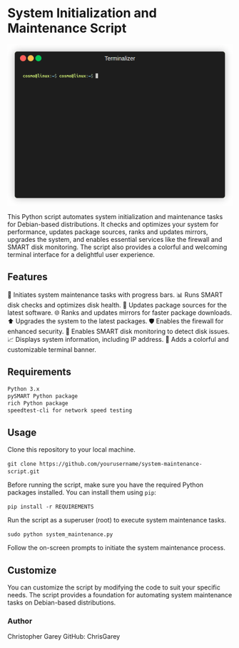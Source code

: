 # System Initialization and Maintenance Script

![](https://github.com/ChrisGarey/system-init-script/blob/main/images/demo.gif)

This Python script automates system initialization and maintenance tasks for Debian-based distributions. It checks and optimizes your system for performance, updates package sources, ranks and updates mirrors, upgrades the system, and enables essential services like the firewall and SMART disk monitoring. The script also provides a colorful and welcoming terminal interface for a delightful user experience.

## Features

🚀 Initiates system maintenance tasks with progress bars.
📊 Runs SMART disk checks and optimizes disk health.
🔄 Updates package sources for the latest software.
🌐 Ranks and updates mirrors for faster package downloads.
⬆ Upgrades the system to the latest packages.
🛡 Enables the firewall for enhanced security.
💽 Enables SMART disk monitoring to detect disk issues.
📈 Displays system information, including IP address.
🎨 Adds a colorful and customizable terminal banner.

## Requirements

    Python 3.x
    pySMART Python package
    rich Python package
    speedtest-cli for network speed testing

## Usage

Clone this repository to your local machine.

```git clone https://github.com/yourusername/system-maintenance-script.git```

Before running the script, make sure you have the required Python packages installed. You can install them using `pip`:


```pip install -r REQUIREMENTS```

Run the script as a superuser (root) to execute system maintenance tasks.

```sudo python system_maintenance.py```

Follow the on-screen prompts to initiate the system maintenance process.

## Customize

You can customize the script by modifying the code to suit your specific needs. The script provides a foundation for automating system maintenance tasks on Debian-based distributions.

### Author

Christopher Garey
GitHub: ChrisGarey
